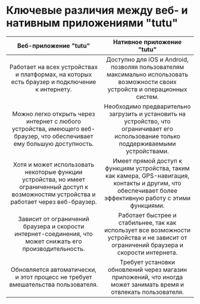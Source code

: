 # Ключевые различия между веб- и нативным приложениями "tutu"

|Веб-приложение "tutu"| Нативное приложение "tutu"|
|:-----------------------------------------:|:----------------------------------:|
|Работает на всех устройствах и платформах, на которых есть браузер и подключение к интернету.|Доступно для iOS и Android, позволяя пользователям максимально использовать возможности своих устройств и операционных систем.|
|Можно легко открыть через интернет с любого устройства, имеющего веб-браузер, что обеспечивает ему большую доступность.|Необходимо предварительно загрузить и установить на устройство, что ограничивает его использование только поддерживаемыми устройствами.|  
|Хотя и может использовать некоторые функции устройства, но имеет ограниченный доступ к возможностям устройства и работает через веб-браузер.|Имеет прямой доступ к функциям устройства, таким как камера, GPS-навигация, контакты и другим, что обеспечивает более эффективную работу с этими функциями.|  
|Зависит от ограничений браузера и скорости интернет-соединения, что может снижать его производительность.|Работает быстрее и стабильнее, так как использует все возможности устройства и не зависит от ограничений браузера и скорости интернета.|
|Обновляется автоматически, и этот процесс не требует вмешательства пользователя.|Требует установки обновлений через магазин приложений, что иногда может занимать время и отвлекать пользователя.|  
